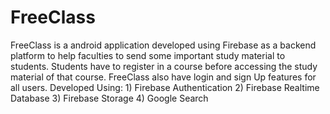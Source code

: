 # FreeClass
FreeClass is a android application developed using Firebase as a backend platform to help faculties to send some important study material to students. Students have to register in a course before accessing the study material of that course. FreeClass also have login and sign Up features for all users. 
Developed Using: 1) Firebase Authentication 2) Firebase Realtime Database 3) Firebase Storage 4) Google Search
